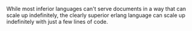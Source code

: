 While most inferior languages can't serve documents in a way that can scale up indefinitely, the clearly superior erlang language can scale up indefinitely with just a few lines of code.
